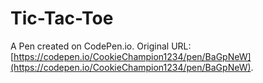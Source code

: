 # Tic-Tac-Toe

A Pen created on CodePen.io. Original URL: [https://codepen.io/CookieChampion1234/pen/BaGpNeW](https://codepen.io/CookieChampion1234/pen/BaGpNeW).

